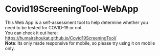 # Covid19ScreeningTool-WebApp
This Web App is a self-assessment tool to help determine whether you need to be tested for COVID-19 or not. <br>
You can check it out here: https://humairshoukat.github.io/Covid19ScreeningTool/ <br>
**Note**: Its only made responsive for mobile, so please try using it on mobile only.
